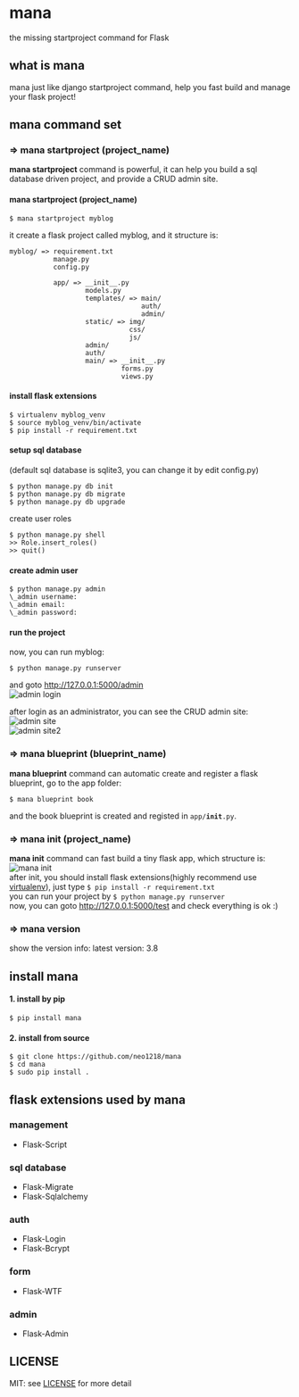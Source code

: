 mana
==
the missing startproject command for Flask <br/>

## what is mana
mana just like django startproject command, help you fast build and manage your flask project!

## mana command set
### => mana startproject (project_name)
<strong>mana startproject</strong> command is powerful, it can help you build a sql database driven project, and provide a CRUD admin site.
#### mana startproject (project_name)

    $ mana startproject myblog

it create a flask project called myblog, and it structure is:

    myblog/ => requirement.txt
               manage.py
               config.py

               app/ => __init__.py
                       models.py
                       templates/ => main/
                                     auth/
                                     admin/
                       static/ => img/
                                  css/
                                  js/
                       admin/
                       auth/
                       main/ => __init__.py
                                forms.py
                                views.py

#### install flask extensions

    $ virtualenv myblog_venv
    $ source myblog_venv/bin/activate
    $ pip install -r requirement.txt

#### setup sql database
(default sql database is sqlite3, you can change it by edit config.py)

    $ python manage.py db init
    $ python manage.py db migrate
    $ python manage.py db upgrade

create user roles

    $ python manage.py shell
    >> Role.insert_roles()
    >> quit()

#### create admin user

    $ python manage.py admin
    \_admin username:
    \_admin email:
    \_admin password:

#### run the project
now, you can run myblog:

    $ python manage.py runserver

and goto http://127.0.0.1:5000/admin <br/>
![admin login](http://7xj431.com1.z0.glb.clouddn.com/manalogin)<br/>

after login as an administrator, you can see the CRUD admin site: <br/>
![admin site](http://7xj431.com1.z0.glb.clouddn.com/manaadmin) <br/>
![admin site2](http://7xj431.com1.z0.glb.clouddn.com/manaadmin2)<br/>

### => mana blueprint (blueprint_name)
<strong>mana blueprint</strong> command can automatic create and
register a flask blueprint, go to the app folder:

    $ mana blueprint book

and the book blueprint is created and registed in <code>app/__init__.py</code>.

### => mana init (project_name)
<strong>mana init</strong> command can fast build a tiny flask app, which structure is:<br/>
![mana init](http://7xj431.com1.z0.glb.clouddn.com/manainit) <br/>
after init, you should install flask extensions(highly recommend use [virtualenv](http://flask.pocoo.org/docs/0.10/installation/#virtualenv)), just type <code>$ pip install -r requirement.txt</code> <br/>
you can run your project by <code>$ python manage.py runserver</code> <br/>
now, you can goto http://127.0.0.1:5000/test and check everything is ok :)

### => mana version
show the version info: latest version: 3.8

## install mana
#### 1. install by pip

    $ pip install mana

#### 2. install from source

    $ git clone https://github.com/neo1218/mana
    $ cd mana
    $ sudo pip install .

## flask extensions used by mana
### management

+ Flask-Script

### sql database

+ Flask-Migrate
+ Flask-Sqlalchemy

### auth

+ Flask-Login
+ Flask-Bcrypt

### form

+ Flask-WTF

### admin

+ Flask-Admin

## LICENSE
MIT: see [LICENSE](https://github.com/neo1218/mana/blob/master/LICENSE) for more detail
